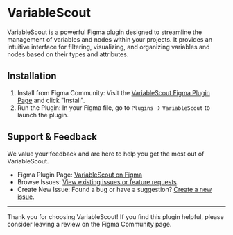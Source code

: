 # VariableScout

VariableScout is a powerful Figma plugin designed to streamline the management of variables and nodes within your projects. It provides an intuitive interface for filtering, visualizing, and organizing variables and nodes based on their types and attributes.

## Installation

1. Install from Figma Community: Visit the [VariableScout Figma Plugin Page](https://.com/) and click "Install".
2. Run the Plugin: In your Figma file, go to `Plugins` → `VariableScout` to launch the plugin.

## Support & Feedback

We value your feedback and are here to help you get the most out of VariableScout.

- Figma Plugin Page: [VariableScout on Figma](https://.com/)
- Browse Issues: [View existing issues or feature requests](https://.com/).
- Create New Issue: Found a bug or have a suggestion? [Create a new issue](https://.com/).

---

Thank you for choosing VariableScout! If you find this plugin helpful, please consider leaving a review on the Figma Community page.
